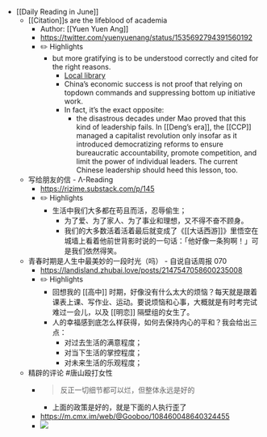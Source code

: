 - [[Daily Reading in June]]
	- [[Citation]]s are the lifeblood of academia
		- Author: [[Yuen Yuen Ang]]
		- https://twitter.com/yuenyuenang/status/1535692794391560192
		- ✏️ Highlights
			- but more gratifying is to be understood correctly and cited for the right reasons.
				- [Local library](zotero://select/library/items/WHDQ2HPF)
				- China’s economic success is not proof that relying on topdown commands and suppressing bottom up initiative work.
				- In fact, it’s the exact opposite:
					- the disastrous decades under Mao proved that this kind of leadership fails. In [[Deng’s era]], the [[CCP]] managed a capitalist revolution only insofar as it introduced democratizing reforms to ensure bureaucratic accountability, promote competition, and limit the power of individual leaders. The current Chinese leadership should heed this lesson, too.
	- 写给朋友的信 - Λ-Reading
		- https://rizime.substack.com/p/145
		- ✏️ Highlights
			- 生活中我们大多都在苟且而活，忍辱偷生；
				- 为了爱、为了家人、为了事业和理想，又不得不奋不顾身。
				- 我们的大多数活着活着最后就变成了《[[大话西游]]》里悟空在城墙上看着他前世背影时说的一句话：「他好像一条狗啊！」可是我们依然得笑。
	- 青春时期是人生中最美妙的一段时光（吗） - 自说自话周报 070
		- https://landisland.zhubai.love/posts/2147547058600235008
		- ✏️ Highlights
			- 回想我的 [[高中]] 时期，好像没有什么太大的烦恼？每天就是跟着课表上课、写作业、运动。要说烦恼和心事，大概就是有时考完试难过一会儿，以及 [[明恋]] 隔壁组的女生了。
			- 人的幸福感到底怎么样获得，如何去保持内心的平和？我会给出三点：
				- 对过去生活的满意程度；
				- 对当下生活的掌控程度；
				- 对未来生活的乐观程度；
	- 精辟的评论 #唐山殴打女性
		- > 反正一切细节都可以烂，但整体永远是好的
			- 上面的政策是好的，就是下面的人执行歪了
		- https://m.cmx.im/web/@Gooboo/108460048640324455
		- ![](https://dsc.cloud/0435ce/1655023551.jpeg)